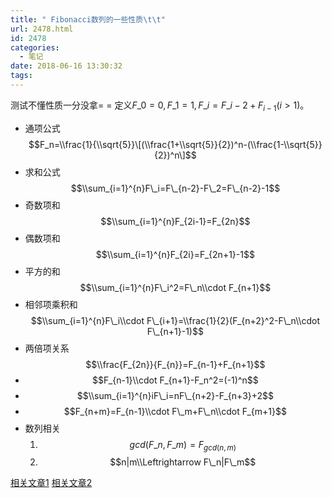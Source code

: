 ```yaml
---
title: " Fibonacci数列的一些性质\t\t"
url: 2478.html
id: 2478
categories:
  - 笔记
date: 2018-06-16 13:30:32
tags:
---
```


测试不懂性质一分没拿= = 定义$F\_0=0,F\_1=1,F\_i=F\_{i-2}+F_{i-1}(i>1)$。

*   通项公式$$F_n=\\frac{1}{\\sqrt{5}}\[(\\frac{1+\\sqrt{5}}{2})^n-(\\frac{1-\\sqrt{5}}{2})^n\]$$
*   求和公式$$\\sum_{i=1}^{n}F\_i=F\_{n-2}-F\_2=F\_{n-2}-1$$
*   奇数项和$$\\sum_{i=1}^{n}F_{2i-1}=F_{2n}$$
*   偶数项和$$\\sum_{i=1}^{n}F_{2i}=F_{2n+1}-1$$
*   平方的和$$\\sum_{i=1}^{n}F\_i^2=F\_n\\cdot F_{n+1}$$
*   相邻项乘积和$$\\sum_{i=1}^{n}F\_i\\cdot F\_{i+1}=\\frac{1}{2}(F_{n+2}^2-F\_n\\cdot F\_{n+1}-1)$$
*   两倍项关系$$\\frac{F_{2n}}{F_{n}}=F_{n-1}+F_{n+1}$$
*   $$F_{n-1}\\cdot F_{n+1}-F_n^2=(-1)^n$$
*   $$\\sum_{i=1}^{n}iF\_i=nF\_{n+2}-F_{n+3}+2$$
*   $$F_{n+m}=F_{n-1}\\cdot F\_m+F\_n\\cdot F_{m+1}$$
*   数列相关
    1.  $$gcd(F\_n,F\_m)=F_{gcd(n,m)}$$
    2.  $$n|m\\Leftrightarrow F\_n|F\_m$$

[相关文章1](https://wenku.baidu.com/view/68724b5669eae009581bec95.html) [相关文章2](https://www.cnblogs.com/Milkor/p/4734763.html)